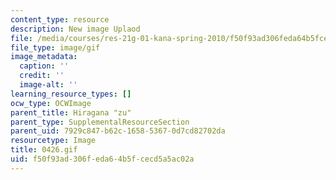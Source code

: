 ```yaml
---
content_type: resource
description: New image Uplaod
file: /media/courses/res-21g-01-kana-spring-2010/f50f93ad306feda64b5fcecd5a5ac02a_0426.gif
file_type: image/gif
image_metadata:
  caption: ''
  credit: ''
  image-alt: ''
learning_resource_types: []
ocw_type: OCWImage
parent_title: Hiragana "zu"
parent_type: SupplementalResourceSection
parent_uid: 7929c847-b62c-1658-5367-0d7cd82702da
resourcetype: Image
title: 0426.gif
uid: f50f93ad-306f-eda6-4b5f-cecd5a5ac02a
---
```

